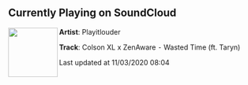## Currently Playing on SoundCloud

[<img align="left" width="100" src="https://i1.sndcdn.com/artworks-Nn3XyzK8GIWFlmy9-pXDQ9g-t50x50.jpg">](https://soundcloud.com/weplayitlouder/wastedtime)

**Artist**: Playitlouder 

**Track**: Colson XL x ZenAware ⁃ Wasted Time (ft. Taryn)

Last updated at 11/03/2020 08:04
